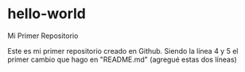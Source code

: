 # hello-world
Mi Primer Repositorio

Este es mi primer repositorio creado en Github.
Siendo la línea 4 y 5 el primer cambio que hago en "README.md" (agregué estas dos líneas)

